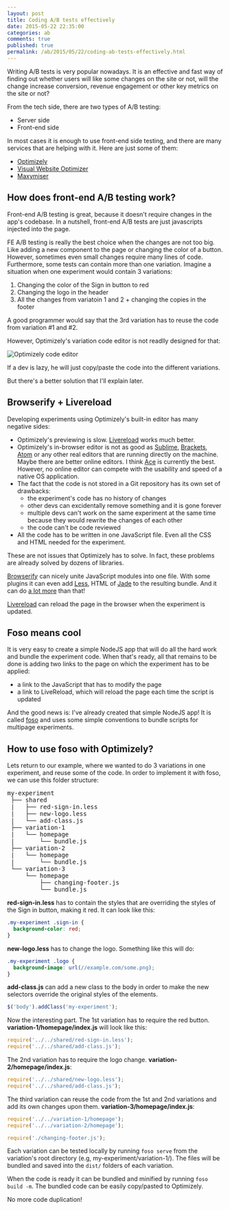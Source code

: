 ```yaml
---
layout: post
title: Coding A/B tests effectively
date: 2015-05-22 22:35:00
categories: ab
comments: true
published: true
permalink: /ab/2015/05/22/coding-ab-tests-effectively.html
---
```



Writing A/B tests is very popular nowadays. It is an effective and fast way of finding out whether users will like some changes on the site or not, will the change increase conversion, revenue engagement or other key metrics on the site or not?

From the tech side, there are two types of A/B testing:

* Server side
* Front-end side

In most cases it is enough to use front-end side testing, and there are many services that are helping with it. Here are just some of them:

* [Optimizely][optimizely]
* [Visual Website Optimizer][vwo]
* [Maxymiser][maxymiser]

## How does front-end A/B testing work?

Front-end A/B testing is great, because it doesn't require changes in the app's codebase. In a nutshell, front-end A/B tests are just javascripts injected into the page.

FE A/B testing is really the best choice when the changes are not too big. Like adding a new component to the page or changing the color of a button. However, sometimes even small changes require many lines of code. Furthermore, some tests can contain more than one variation. Imagine a situation when one experiment would contain 3 variations:

1. Changing the color of the Sign in button to red
2. Changing the logo in the header
3. All the changes from variatoin 1 and 2 + changing the copies in the footer

A good programmer would say that the 3rd variation has to reuse the code from variation #1 and #2.

However, Optimizely's variation code editor is not readlly designed for that:

![Optimizely code editor](http://i.imgur.com/2tJNUf1.png?1)

If a dev is lazy, he will just copy/paste the code into the different variations.

But there's a better solution that I'll explain later.

## Browserify + Livereload

Developing experiments using Optimizely's built-in editor has many negative sides:

* Optimizely's previewing is slow. [Livereload][livereload] works much better.
* Optimizely's in-browser editor is not as good as [Sublime][sublime], [Brackets][brackets], [Atom][atom] or any other real editors that are running directly on the machine. Maybe there are better online editors. I think [Ace][ace] is currently the best. However, no online editor can compete with the usability and speed of a native OS application.
* The fact that the code is not stored in a Git repository has its own set of drawbacks:
  * the experiment's code has no history of changes
  * other devs can excidentally remove something and it is gone forever
  * multiple devs can't work on the same experiment at the same time because they would rewrite the changes of each other
  * the code can't be code reviewed
* All the code has to be written in one JavaScript file. Even all the CSS and HTML needed for the experiment.

These are not issues that Optimizely has to solve. In fact, these problems are already solved by dozens of libraries.

[Browserify][browserify] can nicely unite JavaScript modules into one file. With some plugins it can even add [Less][less], HTML of [Jade][jade] to the resulting bundle. And it can do [a lot more][browserify-transform] than that!

[Livereload][livereload] can reload the page in the browser when the experiment is updated.

## Foso means cool

It is very easy to create a simple NodeJS app that will do all the hard work and bundle the experiment code. When that's ready, all that remains to be done is adding two links to the page on which the experiment has to be applied:

* a link to the JavaScript that has to modify the page
* a link to LiveReload, which will reload the page each time the script is updated

And the good news is: I've already created that simple NodeJS app! It is called [foso][] and uses some simple conventions to bundle scripts for multipage experiments.

## How to use foso with Optimizely?

Lets return to our example, where we wanted to do 3 variations in one experiment, and reuse some of the code. In order to implement it with foso, we can use this folder structure:

<pre>
my-experiment
 ├── shared
 |   ├── red-sign-in.less
 |   ├── new-logo.less
 |   └── add-class.js
 ├── variation-1
 |   └── homepage
 |       └── bundle.js
 ├── variation-2
 |   └── homepage
 |       └── bundle.js
 └── variation-3
     └── homepage
         ├── changing-footer.js
         └── bundle.js
</pre>

**red-sign-in.less** has to contain the styles that are overriding the styles of the Sign in button, making it red. It can look like this:

```css
.my-experiment .sign-in {
  background-color: red;
}
```

**new-logo.less** has to change the logo. Something like this will do:

```css
.my-experiment .logo {
  background-image: url(//example.com/some.png);
}
```

**add-class.js** can add a new class to the body in order to make the new selectors override the original styles of the elements.

```js
$('body').addClass('my-experiment');
```

Now the interesting part. The 1st variation has to require the red button. **variation-1/homepage/index.js** will look like this:

```js
require('../../shared/red-sign-in.less');
require('../../shared/add-class.js');
```

The 2nd variation has to require the logo change. **variation-2/homepage/index.js**:

```js
require('../../shared/new-logo.less');
require('../../shared/add-class.js');
```

The third variation can reuse the code from the 1st and 2nd variations and add its own changes upon them.
**variation-3/homepage/index.js**:

```js
require('../../variation-1/homepage');
require('../../variation-2/homepage');

require('./changing-footer.js');
```

Each variation can be tested locally by running ``foso serve`` from the variation's root directory (e.g, my-experiment/variation-1/). The files will be bundled and saved into the ``dist/`` folders of each variation.

When the code is ready it can be bundled and minified by running ``foso build -m``.
The bundled code can be easily copy/pasted to Optimizely.

No more code duplication!

[optimizely]: https://www.optimizely.com/
[vwo]: https://vwo.com/
[maxymiser]: https://www.maxymiser.com/
[livereload]: http://livereload.com/
[sublime]: http://www.sublimetext.com/
[atom]: https://atom.io/
[brackets]: http://brackets.io/
[ace]: http://ace.c9.io/
[browserify]: http://browserify.org/
[browserify-transform]: https://github.com/substack/node-browserify/wiki/list-of-transforms
[less]: http://lesscss.org/
[jade]: http://jade-lang.com/
[foso]: https://github.com/fosojs/foso
